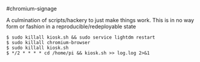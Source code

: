 #chromium-signage


A culmination of scripts/hackery to just make things work. This is in no way form or fashion in a reproducible/redeployable state

```angular2html
$ sudo killall kiosk.sh && sudo service lightdm restart
$ sudo killall chromium-browser
$ sudo killall kiosk.sh
$ */2 * * * * cd /home/pi && kiosk.sh >> log.log 2>&1
```
